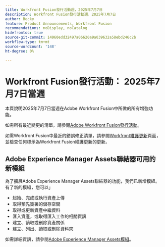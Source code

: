 ```yaml
---
title: Workfront Fusion發行活動週，2025年7月7日
description: Workfront Fusion發行活動週，2025年7月7日
author: Becky
feature: Product Announcements, Workfront Fusion
recommendations: noDisplay, noCatalog
hidefromtoc: true
source-git-commit: 14960edd32497a06620a9a039632a58ebd246c2b
workflow-type: tm+mt
source-wordcount: '148'
ht-degree: 0%

---
```


# Workfront Fusion發行活動： 2025年7月7日當週

本頁說明2025年7月7日當週在Adobe Workfront Fusion中所做的所有增強功能。

如需所有最近變更的清單，請參閱[Adobe Workfront Fusion發行活動](/help/workfront-fusion/fusion-product-releases/fusion-release-activity.md)。

如需Workfront Fusion中最近的錯誤修正清單，請參閱[Workfront維護更新](https://experienceleague.adobe.com/en/docs/workfront-known-issues/releases/current-updates)頁面，並檢查任何標示為Workfront Fusion維護更新的更新。

## Adobe Experience Manager Assets聯結器可用的新模組

為了擴展Adobe Experience Manager Assets聯結器的功能，我們已新增模組。 有了新的模組，您可以」

* 起始、完成或執行資產上傳
* 取得預先簽署的儲存空間
* 取得或更新資產中繼資料
* 匯入資產，或取得匯入工作的相關資訊
* 建立、讀取或刪除資產關係
* 建立、列出、讀取或刪除資料夾

如需詳細資訊，請參閱[Adobe Experience Manager Assets模組](/help/workfront-fusion/references/apps-and-modules/adobe-connectors/aem-assets-modules.md)。
